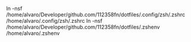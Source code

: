 ln -nsf /home/alvaro/Developer/github.com/112358fn/dotfiles/.config/zsh/.zshrc /home/alvaro/.config/zsh/.zshrc
ln -nsf /home/alvaro/Developer/github.com/112358fn/dotfiles/.zshenv /home/alvaro/.zshenv
